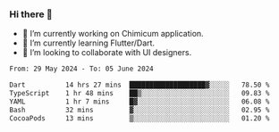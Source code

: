 ### Hi there 👋

<!--
**devcat37/devcat37** is a ✨ _special_ ✨ repository because its `README.md` (this file) appears on your GitHub profile.-->


- 🔭 I’m currently working on Chimicum application.
- 🌱 I’m currently learning Flutter/Dart.
- 👯 I’m looking to collaborate with UI designers.
<!-- - 🤔 I’m looking for help with ... -->

<!--START_SECTION:waka-->

```txt
From: 29 May 2024 - To: 05 June 2024

Dart          14 hrs 27 mins  ███████████████████▓░░░░░   78.50 %
TypeScript    1 hr 48 mins    ██▒░░░░░░░░░░░░░░░░░░░░░░   09.83 %
YAML          1 hr 7 mins     █▓░░░░░░░░░░░░░░░░░░░░░░░   06.08 %
Bash          32 mins         ▓░░░░░░░░░░░░░░░░░░░░░░░░   02.95 %
CocoaPods     13 mins         ▒░░░░░░░░░░░░░░░░░░░░░░░░   01.20 %
```

<!--END_SECTION:waka-->
